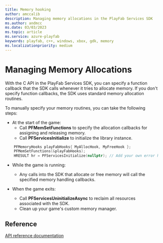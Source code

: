 ```yaml
---
title: Memory hooking
author: amccalib
description: Managing memory allocations in the PlayFab Services SDK
ms.author: andmcc
ms.date: 03/03/2023
ms.topic: article
ms.service: azure-playfab
keywords: playfab, c++, windows, xbox, gdk, memory
ms.localizationpriority: medium
---
```


# Managing Memory Allocations

With the C API in the PlayFab Services SDK, you can specify a function callback that the SDK calls whenever it tries to allocate memory. If you don't specify function callbacks, the SDK uses standard memory allocation routines.

To manually specify your memory routines, you can take the following steps:

* At the start of the game:
    * Call **PFMemSetFunctions** to specify the allocation callbacks for assigning and releasing memory.
    * Call **PFServicesInitialize** to initialize the library instance.

```cpp
    PFMemoryHooks playFabHooks{ MyAllocHook, MyFreeHook };
    PFMemSetFunctions(&playFabHooks);
    HRESULT hr = PFServicesInitialize(nullptr); // Add your own error handling when FAILED(hr) == true
```

* While the game is running:
    * Any calls into the SDK that allocate or free memory will call the specified memory handling callbacks.

* When the game exits:
    * Call **PFServicesUninitializeAsync** to reclaim all resources associated with the SDK.
    * Clean up your game's custom memory manager.

## Reference

[API reference documentation](../../api-references/c/pfplatform/pfplatform_members.md)
